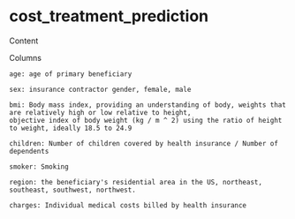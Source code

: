 # cost_treatment_prediction
Content

Columns

    age: age of primary beneficiary

    sex: insurance contractor gender, female, male

    bmi: Body mass index, providing an understanding of body, weights that are relatively high or low relative to height,
    objective index of body weight (kg / m ^ 2) using the ratio of height to weight, ideally 18.5 to 24.9

    children: Number of children covered by health insurance / Number of dependents

    smoker: Smoking

    region: the beneficiary's residential area in the US, northeast, southeast, southwest, northwest.

    charges: Individual medical costs billed by health insurance
